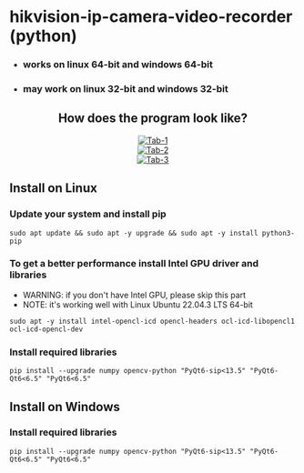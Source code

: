 # hikvision-ip-camera-video-recorder (python)
* ### works on linux 64-bit and windows 64-bit
* ### may work on linux 32-bit and windows 32-bit


<div align="center">
<h2>How does the program look like?</h2>
<a href="https://ibb.co/XyMTGQ3"><img src="https://i.ibb.co/PT08VL9/Screenshot-from-2023-08-30-21-28-39.png" alt="Tab-1" border="0"></a><br>
<a href="https://ibb.co/3mF6RNw"><img src="https://i.ibb.co/7tpMkWH/Screenshot-from-2023-08-30-21-28-46.png" alt="Tab-2" border="0"></a><br>
<a href="https://ibb.co/c39ttsr"><img src="https://i.ibb.co/RbKPPJD/Screenshot-from-2023-08-30-21-32-44.png" alt="Tab-3" border="0"></a><br>
</div>


## Install on Linux

### Update your system and install pip
```
sudo apt update && sudo apt -y upgrade && sudo apt -y install python3-pip
```

### To get a better performance install Intel GPU driver and libraries
* WARNING: if you don't have Intel GPU, please skip this part
* NOTE: it's working well with Linux Ubuntu 22.04.3 LTS 64-bit
```
sudo apt -y install intel-opencl-icd opencl-headers ocl-icd-libopencl1 ocl-icd-opencl-dev
```

### Install required libraries
```
pip install --upgrade numpy opencv-python "PyQt6-sip<13.5" "PyQt6-Qt6<6.5" "PyQt6<6.5"
```


## Install on Windows

### Install required libraries
```
pip install --upgrade numpy opencv-python "PyQt6-sip<13.5" "PyQt6-Qt6<6.5" "PyQt6<6.5"
```
